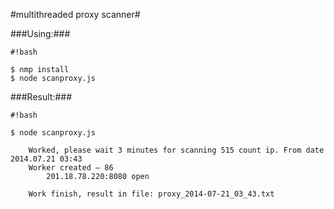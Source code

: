 #multithreaded proxy scanner#

###Using:###

```
#!bash

$ nmp install
$ node scanproxy.js
```


###Result:###

```
#!bash

$ node scanproxy.js

	Worked, please wait 3 minutes for scanning 515 count ip. From date 2014.07.21 03:43
	Worker created – 86
		201.18.78.220:8080 open

	Work finish, result in file: proxy_2014-07-21_03_43.txt
```